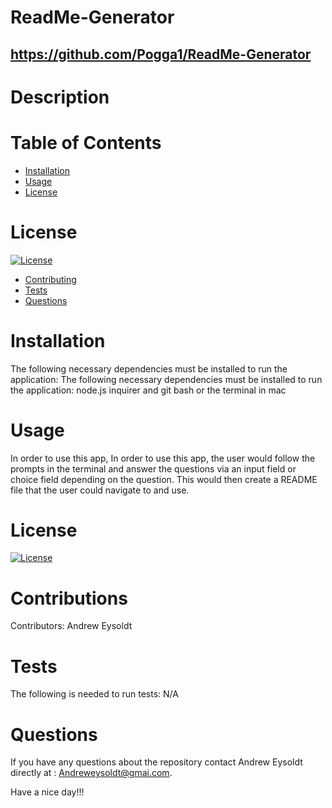 # ReadMe-Generator
  ## https://github.com/Pogga1/ReadMe-Generator
  # Description
  
# Table of Contents
* [Installation](#installation)
* [Usage](#usage)
* [License](#license)
# License
[![License](https://img.shields.io/badge/License-MIT-yellow.svg)](https://opensource.org/licenses/MIT)
* [Contributing](#contributions)
* [Tests](#test)
* [Questions](#questions)
# Installation
The following necessary dependencies must be installed to run the application: 
The following necessary dependencies must be installed to run the application: node.js inquirer and git bash or the terminal in mac
# Usage
  In order to use this app, In order to use this app, the user would follow the prompts in the terminal and answer the questions via an input field or choice field depending on the question. This would then create a README file that the user could navigate to and use.
  # License
[![License](https://img.shields.io/badge/License-MIT-yellow.svg)](https://opensource.org/licenses/MIT)
  # Contributions
  Contributors: Andrew Eysoldt
  # Tests
  The following is needed to run tests: N/A
  # Questions
  If you have any questions about the repository contact Andrew Eysoldt directly at : Andreweysoldt@gmai.com.



  Have a nice day!!!
  